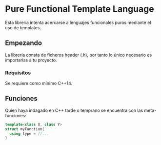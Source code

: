 
# Pure Functional Template Language

Esta librería intenta acercarse a lenguajes funcionales puros mediante el uso de templates.

## Empezando

La librería consta de ficheros header (.h), por tanto lo único necesario es importarlas a tu proyecto.

### Requisitos

Se requiere como mínimo C++14.


## Funciones

Quien haya indagado en C++ tarde o temprano se encuentra con las meta-funciones:

```cpp
template<class X, class Y>
struct myFunction{
  using type = //...
}
```

